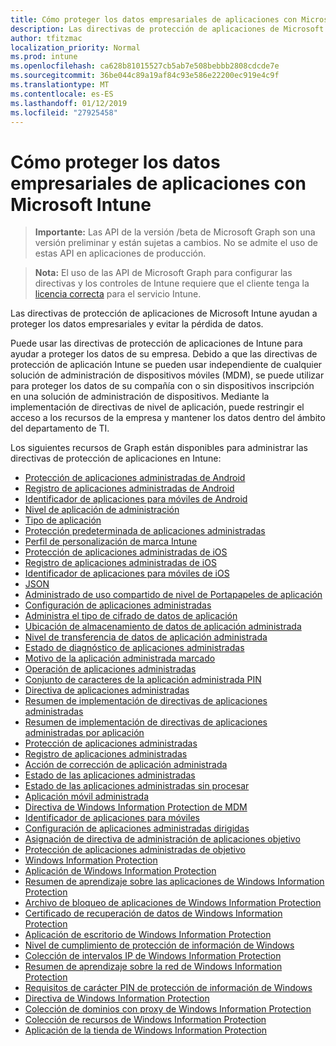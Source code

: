 ```yaml
---
title: Cómo proteger los datos empresariales de aplicaciones con Microsoft Intune
description: Las directivas de protección de aplicaciones de Microsoft Intune ayudan a proteger los datos empresariales y evitar la pérdida de datos.
author: tfitzmac
localization_priority: Normal
ms.prod: intune
ms.openlocfilehash: ca628b81015527cb5ab7e508bebbb2808cdcde7e
ms.sourcegitcommit: 36be044c89a19af84c93e586e22200ec919e4c9f
ms.translationtype: MT
ms.contentlocale: es-ES
ms.lasthandoff: 01/12/2019
ms.locfileid: "27925458"
---
```

# <a name="how-to-protect-your-company-app-data-with-microsoft-intune"></a>Cómo proteger los datos empresariales de aplicaciones con Microsoft Intune

> **Importante:** Las API de la versión /beta de Microsoft Graph son una versión preliminar y están sujetas a cambios. No se admite el uso de estas API en aplicaciones de producción.

> **Nota:** El uso de las API de Microsoft Graph para configurar las directivas y los controles de Intune requiere que el cliente tenga la [licencia correcta](https://www.microsoft.com/en-us/cloud-platform/microsoft-intune-pricing) para el servicio Intune.

Las directivas de protección de aplicaciones de Microsoft Intune ayudan a proteger los datos empresariales y evitar la pérdida de datos.

Puede usar las directivas de protección de aplicaciones de Intune para ayudar a proteger los datos de su empresa. Debido a que las directivas de protección de aplicación Intune se pueden usar independiente de cualquier solución de administración de dispositivos móviles (MDM), se puede utilizar para proteger los datos de su compañía con o sin dispositivos inscripción en una solución de administración de dispositivos. Mediante la implementación de directivas de nivel de aplicación, puede restringir el acceso a los recursos de la empresa y mantener los datos dentro del ámbito del departamento de TI.

Los siguientes recursos de Graph están disponibles para administrar las directivas de protección de aplicaciones en Intune:

- [Protección de aplicaciones administradas de Android](intune-mam-androidmanagedappprotection.md)
- [Registro de aplicaciones administradas de Android](intune-mam-androidmanagedappregistration.md)
- [Identificador de aplicaciones para móviles de Android](intune-mam-androidmobileappidentifier.md)
- [Nivel de aplicación de administración](intune-mam-appmanagementlevel.md)
- [Tipo de aplicación](intune-wip-applicationtype.md)
- [Protección predeterminada de aplicaciones administradas](intune-mam-defaultmanagedappprotection.md)
- [Perfil de personalización de marca Intune](intune-wip-intunebrandingprofile.md)
- [Protección de aplicaciones administradas de iOS](intune-mam-iosmanagedappprotection.md)
- [Registro de aplicaciones administradas de iOS](intune-mam-iosmanagedappregistration.md)
- [Identificador de aplicaciones para móviles de iOS](intune-mam-iosmobileappidentifier.md)
- [JSON](intune-mam-json.md)
- [Administrado de uso compartido de nivel de Portapapeles de aplicación](intune-mam-managedappclipboardsharinglevel.md)
- [Configuración de aplicaciones administradas](intune-mam-managedappconfiguration.md)
- [Administra el tipo de cifrado de datos de aplicación](intune-mam-managedappdataencryptiontype.md)
- [Ubicación de almacenamiento de datos de aplicación administrada](intune-mam-managedappdatastoragelocation.md)
- [Nivel de transferencia de datos de aplicación administrada](intune-mam-managedappdatatransferlevel.md)
- [Estado de diagnóstico de aplicaciones administradas](intune-mam-managedappdiagnosticstatus.md)
- [Motivo de la aplicación administrada marcado](intune-mam-managedappflaggedreason.md)
- [Operación de aplicaciones administradas](intune-mam-managedappoperation.md)
- [Conjunto de caracteres de la aplicación administrada PIN](intune-mam-managedapppincharacterset.md)
- [Directiva de aplicaciones administradas](intune-mam-managedapppolicy.md)
- [Resumen de implementación de directivas de aplicaciones administradas](intune-mam-managedapppolicydeploymentsummary.md)
- [Resumen de implementación de directivas de aplicaciones administradas por aplicación](intune-mam-managedapppolicydeploymentsummaryperapp.md)
- [Protección de aplicaciones administradas](intune-mam-managedappprotection.md)
- [Registro de aplicaciones administradas](intune-mam-managedappregistration.md)
- [Acción de corrección de aplicación administrada](intune-mam-managedappremediationaction.md)
- [Estado de las aplicaciones administradas](intune-mam-managedappstatus.md)
- [Estado de las aplicaciones administradas sin procesar](intune-mam-managedappstatusraw.md)
- [Aplicación móvil administrada](intune-mam-managedmobileapp.md)
- [Directiva de Windows Information Protection de MDM](intune-mam-mdmwindowsinformationprotectionpolicy.md)
- [Identificador de aplicaciones para móviles](intune-mam-mobileappidentifier.md)
- [Configuración de aplicaciones administradas dirigidas](intune-mam-targetedmanagedappconfiguration.md)
- [Asignación de directiva de administración de aplicaciones objetivo](intune-mam-targetedmanagedapppolicyassignment.md)
- [Protección de aplicaciones administradas de objetivo](intune-mam-targetedmanagedappprotection.md)
- [Windows Information Protection](intune-mam-windowsinformationprotection.md)
- [Aplicación de Windows Information Protection](intune-mam-windowsinformationprotectionapp.md)
- [Resumen de aprendizaje sobre las aplicaciones de Windows Information Protection](intune-wip-windowsinformationprotectionapplearningsummary.md)
- [Archivo de bloqueo de aplicaciones de Windows Information Protection](intune-mam-windowsinformationprotectionapplockerfile.md)
- [Certificado de recuperación de datos de Windows Information Protection](intune-mam-windowsinformationprotectiondatarecoverycertificate.md)
- [Aplicación de escritorio de Windows Information Protection](intune-mam-windowsinformationprotectiondesktopapp.md)
- [Nivel de cumplimiento de protección de información de Windows](intune-mam-windowsinformationprotectionenforcementlevel.md)
- [Colección de intervalos IP de Windows Information Protection](intune-mam-windowsinformationprotectioniprangecollection.md)
- [Resumen de aprendizaje sobre la red de Windows Information Protection](intune-wip-windowsinformationprotectionnetworklearningsummary.md)
- [Requisitos de carácter PIN de protección de información de Windows](intune-mam-windowsinformationprotectionpincharacterrequirements.md)
- [Directiva de Windows Information Protection](intune-mam-windowsinformationprotectionpolicy.md)
- [Colección de dominios con proxy de Windows Information Protection](intune-mam-windowsinformationprotectionproxieddomaincollection.md)
- [Colección de recursos de Windows Information Protection](intune-mam-windowsinformationprotectionresourcecollection.md)
- [Aplicación de la tienda de Windows Information Protection](intune-mam-windowsinformationprotectionstoreapp.md)
